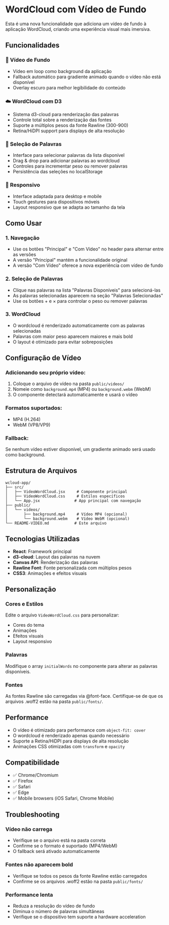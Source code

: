 # WordCloud com Vídeo de Fundo

Esta é uma nova funcionalidade que adiciona um vídeo de fundo à aplicação WordCloud, criando uma experiência visual mais imersiva.

## Funcionalidades

### 🎥 Vídeo de Fundo
- Vídeo em loop como background da aplicação
- Fallback automático para gradiente animado quando o vídeo não está disponível
- Overlay escuro para melhor legibilidade do conteúdo

### ☁️ WordCloud com D3
- Sistema d3-cloud para renderização das palavras
- Controle total sobre a renderização das fontes
- Suporte a múltiplos pesos da fonte Rawline (300-900)
- Retina/HiDPI support para displays de alta resolução

### 🎯 Seleção de Palavras
- Interface para selecionar palavras da lista disponível
- Drag & drop para adicionar palavras ao wordcloud
- Controles para incrementar peso ou remover palavras
- Persistência das seleções no localStorage

### 📱 Responsivo
- Interface adaptada para desktop e mobile
- Touch gestures para dispositivos móveis
- Layout responsivo que se adapta ao tamanho da tela

## Como Usar

### 1. Navegação
- Use os botões "Principal" e "Com Vídeo" no header para alternar entre as versões
- A versão "Principal" mantém a funcionalidade original
- A versão "Com Vídeo" oferece a nova experiência com vídeo de fundo

### 2. Seleção de Palavras
- Clique nas palavras na lista "Palavras Disponíveis" para selecioná-las
- As palavras selecionadas aparecem na seção "Palavras Selecionadas"
- Use os botões + e × para controlar o peso ou remover palavras

### 3. WordCloud
- O wordcloud é renderizado automaticamente com as palavras selecionadas
- Palavras com maior peso aparecem maiores e mais bold
- O layout é otimizado para evitar sobreposições

## Configuração de Vídeo

### Adicionando seu próprio vídeo:
1. Coloque o arquivo de vídeo na pasta `public/videos/`
2. Nomeie como `background.mp4` (MP4) ou `background.webm` (WebM)
3. O componente detectará automaticamente e usará o vídeo

### Formatos suportados:
- MP4 (H.264)
- WebM (VP8/VP9)

### Fallback:
Se nenhum vídeo estiver disponível, um gradiente animado será usado como background.

## Estrutura de Arquivos

```
wcloud-app/
├── src/
│   ├── VideoWordCloud.jsx     # Componente principal
│   ├── VideoWordCloud.css     # Estilos específicos
│   └── App.jsx               # App principal com navegação
├── public/
│   └── videos/
│       ├── background.mp4     # Vídeo MP4 (opcional)
│       └── background.webm    # Vídeo WebM (opcional)
└── README-VIDEO.md           # Este arquivo
```

## Tecnologias Utilizadas

- **React**: Framework principal
- **d3-cloud**: Layout das palavras na nuvem
- **Canvas API**: Renderização das palavras
- **Rawline Font**: Fonte personalizada com múltiplos pesos
- **CSS3**: Animações e efeitos visuais

## Personalização

### Cores e Estilos
Edite o arquivo `VideoWordCloud.css` para personalizar:
- Cores do tema
- Animações
- Efeitos visuais
- Layout responsivo

### Palavras
Modifique o array `initialWords` no componente para alterar as palavras disponíveis.

### Fontes
As fontes Rawline são carregadas via @font-face. Certifique-se de que os arquivos .woff2 estão na pasta `public/fonts/`.

## Performance

- O vídeo é otimizado para performance com `object-fit: cover`
- O wordcloud é renderizado apenas quando necessário
- Suporte a Retina/HiDPI para displays de alta resolução
- Animações CSS otimizadas com `transform` e `opacity`

## Compatibilidade

- ✅ Chrome/Chromium
- ✅ Firefox
- ✅ Safari
- ✅ Edge
- ✅ Mobile browsers (iOS Safari, Chrome Mobile)

## Troubleshooting

### Vídeo não carrega
- Verifique se o arquivo está na pasta correta
- Confirme se o formato é suportado (MP4/WebM)
- O fallback será ativado automaticamente

### Fontes não aparecem bold
- Verifique se todos os pesos da fonte Rawline estão carregados
- Confirme se os arquivos .woff2 estão na pasta `public/fonts/`

### Performance lenta
- Reduza a resolução do vídeo de fundo
- Diminua o número de palavras simultâneas
- Verifique se o dispositivo tem suporte a hardware acceleration 